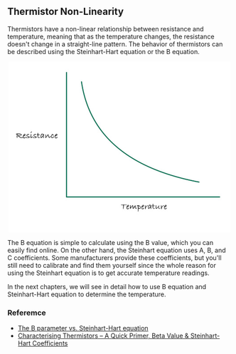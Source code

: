 ## Thermistor Non-Linearity
Thermistors have a non-linear relationship between resistance and temperature, meaning that as the temperature changes, the resistance doesn't change in a straight-line pattern. The behavior of thermistors can be described using the Steinhart-Hart equation or the B equation. 

<img style="display: block; margin: auto;" alt="pico2" src="./images/thermistor-non-linearity.jpg"/>

The B equation is simple to calculate using the B value, which you can easily find online. On the other hand, the Steinhart equation uses A, B, and C coefficients. Some manufacturers provide these coefficients, but you'll still need to calibrate and find them yourself since the whole reason for using the Steinhart equation is to get accurate temperature readings.

In the next chapters, we will see in detail how to use B equation and Steinhart-Hart equation to determine the temperature. 


### Referemce
- [The B parameter vs. Steinhart-Hart equation](https://blog.meteodrenthe.nl/2022/09/07/the-b-parameter-vs-steinhart-hart-equation/)
- [Characterising Thermistors – A Quick Primer, Beta Value & Steinhart-Hart Coefficients](https://community.element14.com/challenges-projects/design-challenges/experimenting-with-thermistors/b/challenge-blog/posts/blog-3-characterising-thermistors-a-quick-primer-beta-value-steinhart-hart-coefficients)
